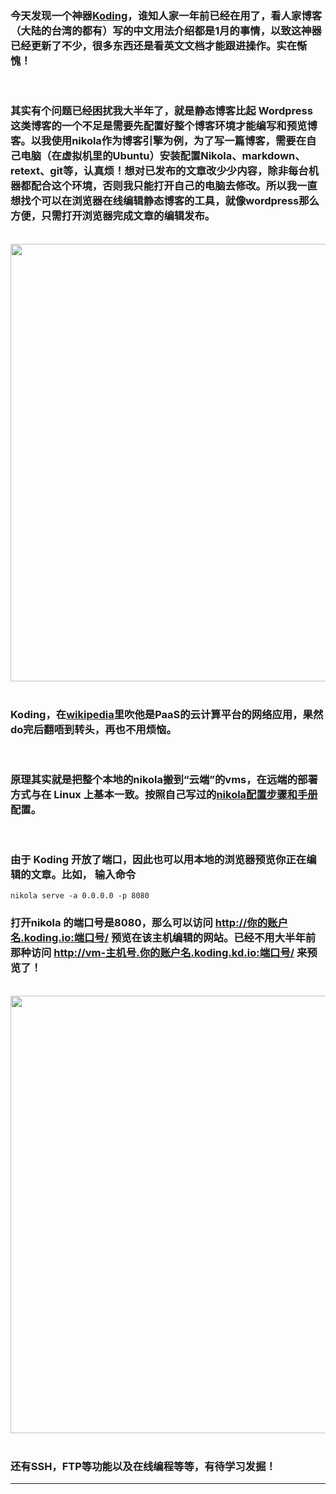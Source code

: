 <!-- 
.. link: 
.. description: 
.. tags: IT
.. date: 2014/12/12 17:25:43
.. title: using Koding edit static blog in the cloud
.. slug: using-koding-edit-static-blog-in-the-cloud
-->

### 今天发现一个神器<a href="https://koding.com" target="_blank">Koding</a>，谁知人家一年前已经在用了，看人家博客（大陆的台湾的都有）写的中文用法介绍都是1月的事情，以致这神器已经更新了不少，很多东西还是看英文文档才能跟进操作。实在惭愧！

<br/>

### 其实有个问题已经困扰我大半年了，就是静态博客比起 Wordpress 这类博客的一个不足是需要先配置好整个博客环境才能编写和预览博客。以我使用nikola作为博客引擎为例，为了写一篇博客，需要在自己电脑（在虚拟机里的Ubuntu）安装配置Nikola、markdown、retext、git等，认真烦！想对已发布的文章改少少内容，除非每台机器都配合这个环境，否则我只能打开自己的电脑去修改。所以我一直想找个可以在浏览器在线编辑静态博客的工具，就像wordpress那么方便，只需打开浏览器完成文章的编辑发布。

<br/>
 <img src="http://ww4.sinaimg.cn/mw1024/67804861gw1en7gaek7ezj21690min4p.jpg" width="700"/>
<br/>
<br/>

### Koding，在<a href="http://zh.wikipedia.org/wiki/Koding" target="_blank">wikipedia</a>里吹他是PaaS的云计算平台的网络应用，果然do完后翻唔到转头，再也不用烦恼。

<br/>

### 原理其实就是把整个本地的nikola搬到“云端”的vms，在远端的部署方式与在 Linux 上基本一致。按照自己写过的<a href="http://zhukite.github.io/posts/use-nikola-to-build-a-blog-at-ubuntu-and-mount-on-gitpage.html" target="_blank">nikola配置步骤和手册</a>配置。

<br/>

### 由于 Koding 开放了端口，因此也可以用本地的浏览器预览你正在编辑的文章。比如， 输入命令

    nikola serve -a 0.0.0.0 -p 8080
    
    
### 打开nikola 的端口号是8080，那么可以访问 http://你的账户名.koding.io:端口号/ 预览在该主机编辑的网站。已经不用大半年前那种访问 http://vm-主机号.你的账户名.koding.kd.io:端口号/ 来预览了！

<br/>
 <img src="http://ww3.sinaimg.cn/mw1024/67804861gw1en7gkfkru8j20le0ee0wp.jpg" width="700"/>
<br/>
<br/>
<!-- TEASER_END -->

### 还有SSH，FTP等功能以及在线编程等等，有待学习发掘！

 * * *